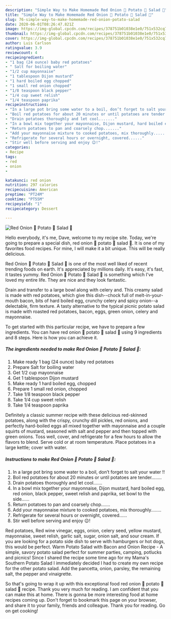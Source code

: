 ```yaml
---
description: "Simple Way to Make Homemade Red Onion 🧅 Potato 🥔 Salad 🥗"
title: "Simple Way to Make Homemade Red Onion 🧅 Potato 🥔 Salad 🥗"
slug: 76-simple-way-to-make-homemade-red-onion-potato-salad
date: 2020-06-01T08:26:47.821Z
image: https://img-global.cpcdn.com/recipes/378751b01038e1e0/751x532cq70/red-onion-🧅-potato-🥔-salad-🥗-recipe-main-photo.jpg
thumbnail: https://img-global.cpcdn.com/recipes/378751b01038e1e0/751x532cq70/red-onion-🧅-potato-🥔-salad-🥗-recipe-main-photo.jpg
cover: https://img-global.cpcdn.com/recipes/378751b01038e1e0/751x532cq70/red-onion-🧅-potato-🥔-salad-🥗-recipe-main-photo.jpg
author: Luis Carlson
ratingvalue: 3.9
reviewcount: 4
recipeingredient:
- "1 bag (24 ounce) baby red potatoes"
- " Salt for boiling water"
- "1/2 cup mayonnaise"
- "1 tablespoon Dijon mustard"
- "1 hard boiled egg chopped"
- "1 small red onion chopped"
- "1/8 teaspoon black pepper"
- "1/4 cup sweet relish"
- "1/4 teaspoon paprika"
recipeinstructions:
- "In a large pot bring some water to a boil, don’t forget to salt your water !!"
- "Boil red potatoes for about 20 minutes or until potatoes are tender........"
- "Drain potatoes thoroughly and let cool......."
- "In a bowl mix together your mayonnaise, Dijon mustard, hard boiled egg, red onion, black pepper, sweet relish and paprika, set bowl to the side......"
- "Return potatoes to pan and coarsely chop......."
- "Add your mayonnaise mixture to cooked potatoes, mix thoroughly........"
- "Refrigerate for several hours or overnight, covered......"
- "Stir well before serving and enjoy 😉!"
categories:
- Recipe
tags:
- red
- onion
- 

katakunci: red onion  
nutrition: 297 calories
recipecuisine: American
preptime: "PT24M"
cooktime: "PT55M"
recipeyield: "1"
recipecategory: Dessert

---
```



![Red Onion 🧅 Potato 🥔 Salad 🥗](https://img-global.cpcdn.com/recipes/378751b01038e1e0/751x532cq70/red-onion-🧅-potato-🥔-salad-🥗-recipe-main-photo.jpg)

Hello everybody, it's me, Dave, welcome to my recipe site. Today, we're going to prepare a special dish, red onion 🧅 potato 🥔 salad 🥗. It is one of my favorites food recipes. For mine, I will make it a bit unique. This will be really delicious.

Red Onion 🧅 Potato 🥔 Salad 🥗 is one of the most well liked of recent trending foods on earth. It's appreciated by millions daily. It's easy, it's fast, it tastes yummy. Red Onion 🧅 Potato 🥔 Salad 🥗 is something which I've loved my entire life. They are nice and they look fantastic.

Drain and transfer to a large bowl along with celery and. This creamy salad is made with red potatoes, which give this dish--chock full of melt-in-your-mouth bacon, bits of hard boiled egg, crunchy celery and spicy onion--a delectable, firm texture. A tasty alternative to the typical picnic potato salad is made with roasted red potatoes, bacon, eggs, green onion, celery and mayonnaise.


To get started with this particular recipe, we have to prepare a few ingredients. You can have red onion 🧅 potato 🥔 salad 🥗 using 9 ingredients and 8 steps. Here is how you can achieve it.

<!--inarticleads1-->

##### The ingredients needed to make Red Onion 🧅 Potato 🥔 Salad 🥗:

1. Make ready 1 bag (24 ounce) baby red potatoes
1. Prepare  Salt for boiling water
1. Get 1/2 cup mayonnaise
1. Get 1 tablespoon Dijon mustard
1. Make ready 1 hard boiled egg, chopped
1. Prepare 1 small red onion, chopped
1. Take 1/8 teaspoon black pepper
1. Take 1/4 cup sweet relish
1. Take 1/4 teaspoon paprika


Definitely a classic summer recipe with these delicious red-skinned potatoes, along with the crispy, crunchy dill pickles, red onions, and perfectly hard-boiled eggs all mixed together with mayonnaise and a couple squirts of mustard, seasoned with salt and pepper and then topped with green onions. Toss well, cover, and refrigerate for a few hours to allow the flavors to blend. Serve cold or at room temperature. Place potatoes in a large kettle; cover with water. 

<!--inarticleads2-->

##### Instructions to make Red Onion 🧅 Potato 🥔 Salad 🥗:

1. In a large pot bring some water to a boil, don’t forget to salt your water !!
1. Boil red potatoes for about 20 minutes or until potatoes are tender........
1. Drain potatoes thoroughly and let cool.......
1. In a bowl mix together your mayonnaise, Dijon mustard, hard boiled egg, red onion, black pepper, sweet relish and paprika, set bowl to the side......
1. Return potatoes to pan and coarsely chop.......
1. Add your mayonnaise mixture to cooked potatoes, mix thoroughly........
1. Refrigerate for several hours or overnight, covered......
1. Stir well before serving and enjoy 😉!


Red potatoes, Red wine vinegar, eggs, onion, celery seed, yellow mustard, mayonnaise, sweet relish, garlic salt, sugar, onion salt, and sour cream. If you are looking for a potato side dish to serve with hamburgers or hot dogs, this would be perfect. Warm Potato Salad with Bacon and Onion Recipe - A simple, savory potato salad perfect for summer parties, camping, potlucks and picnics! Since I shared the recipe some time ago for my Mama&#39;s Southern Potato Salad I immediately decided I had to create my own recipe for the other potato salad. Add the pancetta, onion, parsley, the remaining salt, the pepper and vinaigrette. 

So that's going to wrap it up with this exceptional food red onion 🧅 potato 🥔 salad 🥗 recipe. Thank you very much for reading. I am confident that you can make this at home. There is gonna be more interesting food at home recipes coming up. Don't forget to bookmark this page on your browser, and share it to your family, friends and colleague. Thank you for reading. Go on get cooking!
